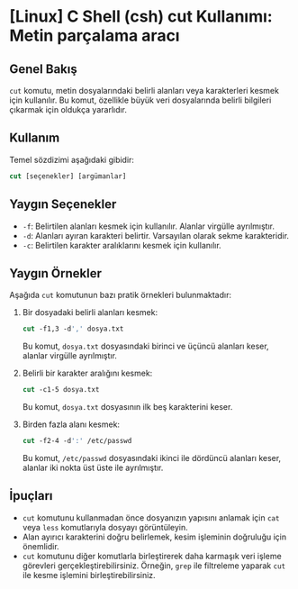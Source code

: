 # [Linux] C Shell (csh) cut Kullanımı: Metin parçalama aracı

## Genel Bakış
`cut` komutu, metin dosyalarındaki belirli alanları veya karakterleri kesmek için kullanılır. Bu komut, özellikle büyük veri dosyalarında belirli bilgileri çıkarmak için oldukça yararlıdır.

## Kullanım
Temel sözdizimi aşağıdaki gibidir:

```csh
cut [seçenekler] [argümanlar]
```

## Yaygın Seçenekler
- `-f`: Belirtilen alanları kesmek için kullanılır. Alanlar virgülle ayrılmıştır.
- `-d`: Alanları ayıran karakteri belirtir. Varsayılan olarak sekme karakteridir.
- `-c`: Belirtilen karakter aralıklarını kesmek için kullanılır.

## Yaygın Örnekler
Aşağıda `cut` komutunun bazı pratik örnekleri bulunmaktadır:

1. Bir dosyadaki belirli alanları kesmek:
   ```csh
   cut -f1,3 -d',' dosya.txt
   ```
   Bu komut, `dosya.txt` dosyasındaki birinci ve üçüncü alanları keser, alanlar virgülle ayrılmıştır.

2. Belirli bir karakter aralığını kesmek:
   ```csh
   cut -c1-5 dosya.txt
   ```
   Bu komut, `dosya.txt` dosyasının ilk beş karakterini keser.

3. Birden fazla alanı kesmek:
   ```csh
   cut -f2-4 -d':' /etc/passwd
   ```
   Bu komut, `/etc/passwd` dosyasındaki ikinci ile dördüncü alanları keser, alanlar iki nokta üst üste ile ayrılmıştır.

## İpuçları
- `cut` komutunu kullanmadan önce dosyanızın yapısını anlamak için `cat` veya `less` komutlarıyla dosyayı görüntüleyin.
- Alan ayırıcı karakterini doğru belirlemek, kesim işleminin doğruluğu için önemlidir.
- `cut` komutunu diğer komutlarla birleştirerek daha karmaşık veri işleme görevleri gerçekleştirebilirsiniz. Örneğin, `grep` ile filtreleme yaparak `cut` ile kesme işlemini birleştirebilirsiniz.